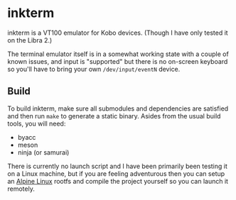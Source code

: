 # inkterm

inkterm is a VT100 emulator for Kobo devices.
(Though I have only tested it on the Libra 2.)

The terminal emulator itself is in a somewhat working state with a couple of known issues, and input is "supported" but there is no on-screen keyboard so you'll have to bring your own `/dev/input/eventN` device.

## Build

To build inkterm, make sure all submodules and dependencies are satisfied and then run `make` to generate a static binary.
Asides from the usual build tools, you will need:

- byacc
- meson
- ninja (or samurai)

There is currently no launch script and I have been primarily been testing it on a Linux machine, but if you are feeling adventurous then you can setup an [Alpine Linux](https://alpinelinux.org) rootfs and compile the project yourself so you can launch it remotely.
